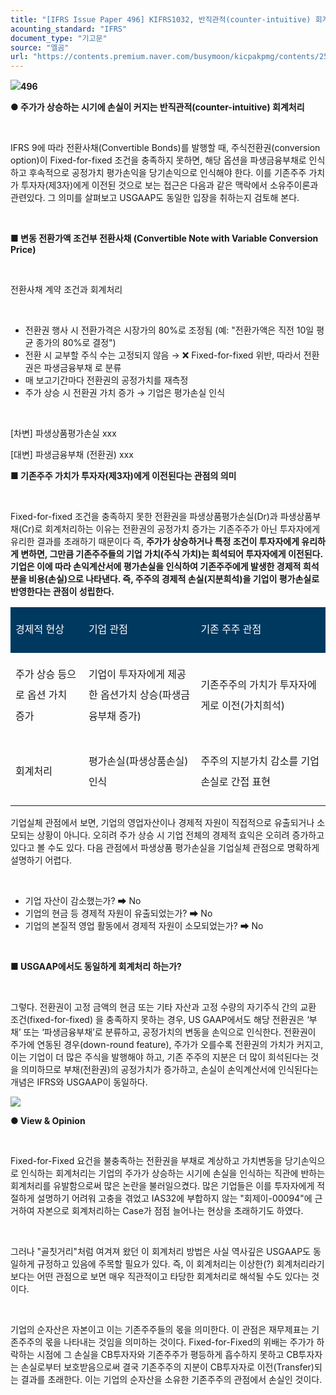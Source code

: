 ```yaml
---
title: "[IFRS Issue Paper 496] KIFRS1032, 반직관적(counter-intuitive) 회계처리, fixed-for-fixed와 파생상품평가손실)"
acounting_standard: "IFRS"
document_type: "기고문"
source: "엘곰"
url: "https://contents.premium.naver.com/busymoon/kicpakpmg/contents/250323230006250pk"
---
```

![](https://n2.news.naver.com/l.gif?type=content)**496**

**● 주가가 상승하는 시기에 손실이 커지는 반직관적(counter-intuitive) 회계처리**

​

IFRS 9에 따라 전환사채(Convertible Bonds)를 발행할 때, 주식전환권(conversion option)이 Fixed-for-fixed 조건을 충족하지 못하면, 해당 옵션을 파생금융부채로 인식하고 후속적으로 공정가치 평가손익을 당기손익으로 인식해야 한다. 이를 기존주주 가치가 투자자(제3자)에게 이전된 것으로 보는 접근은 다음과 같은 맥락에서 소유주이론과 관련있다. 그 의미를 살펴보고 USGAAP도 동일한 입장을 취하는지 검토해 본다.

​

**■ 변동 전환가액 조건부 전환사채 (Convertible Note with Variable Conversion Price)**

​

전환사채 계약 조건과 회계처리

​

- 전환권 행사 시 전환가격은 시장가의 80%로 조정됨 (예: "전환가액은 직전 10일 평균 종가의 80%로 결정")
- 전환 시 교부할 주식 수는 고정되지 않음 → ❌ Fixed-for-fixed 위반, 따라서 전환권은 파생금융부채 로 분류
- 매 보고기간마다 전환권의 공정가치를 재측정
- 주가 상승 시 전환권 가치 증가 → 기업은 평가손실 인식

​

\[차변\] 파생상품평가손실 xxx

\[대변\] 파생금융부채 (전환권) xxx

**■ 기존주주 가치가 투자자(제3자)에게 이전된다는 관점의 의미**

**​**

Fixed-for-fixed 조건을 충족하지 못한 전환권을 파생상품평가손실(Dr)과 파생상품부채(Cr)로 회계처리하는 이유는 전환권의 공정가치 증가는 기존주주가 아닌 투자자에게 유리한 결과를 초래하기 때문이다 즉, **주가가 상승하거나 특정 조건이 투자자에게 유리하게 변하면, 그만큼 기존주주들의 기업 가치(주식 가치)는 희석되어 투자자에게 이전된다. 기업은 이에 따라 손익계산서에 평가손실을 인식하여 기존주주에게 발생한 경제적 희석분을 비용(손실)으로 나타낸다. 즉, 주주의 경제적 손실(지분희석)을 기업이 평가손실로 반영한다는 관점이 성립한다.**

<table style=""><tbody><tr><td colspan="1" rowspan="1" style="width: 23.19%; height: 20.0px;  background-color: #003960;"><div><p style="line-height:2.1;"><span style="color:#ffffff;">경제적 현상</span></p></div></td><td colspan="1" rowspan="1" style="width: 35.62%; height: 20.0px;  background-color: #003960;"><div><p style="line-height:2.1;"><span style="color:#ffffff;">기업 관점</span></p></div></td><td colspan="1" rowspan="1" style="width: 41.2%; height: 20.0px;  background-color: #003960;"><div><p style="line-height:2.1;"><span style="color:#ffffff;">기존 주주 관점</span></p></div></td></tr><tr><td colspan="1" rowspan="1" style="width: 23.19%; height: 10.0px;  "><div><p style="line-height:2.1;"><span style="">주가 상승 등으로 옵션 가치 증가</span></p></div></td><td colspan="1" rowspan="1" style="width: 35.62%; height: 10.0px;  "><div><p style="line-height:2.1;"><span style="">기업이 투자자에게 제공한 옵션가치 상승(파생금융부채 증가)</span></p></div></td><td colspan="1" rowspan="1" style="width: 41.2%; height: 10.0px;  "><div><p style="line-height:2.1;"><span style="">기존주주의 가치가 투자자에게로 이전(가치희석)</span></p></div></td></tr><tr><td colspan="1" rowspan="1" style="width: 23.19%; height: 10.0px;  "><div><p style="line-height:2.1;"><span style="">회계처리</span></p></div></td><td colspan="1" rowspan="1" style="width: 35.62%; height: 10.0px;  "><div><p style="line-height:2.1;"><span style="">평가손실(파생상품손실) 인식</span></p></div></td><td colspan="1" rowspan="1" style="width: 41.2%; height: 10.0px;  "><div><p style="line-height:2.1;"><span style="">주주의 지분가치 감소를 기업 손실로 간접 표현</span></p></div></td></tr></tbody></table>

기업실체 관점에서 보면, 기업의 영업자산이나 경제적 자원이 직접적으로 유출되거나 소모되는 상황이 아니다. 오히려 주가 상승 시 기업 전체의 경제적 효익은 오히려 증가하고 있다고 볼 수도 있다. 다음 관점에서 파생상품 평가손실을 기업실체 관점으로 명확하게 설명하기 어렵다.

**​**

- 기업 자산이 감소했는가? ➡ No
- 기업의 현금 등 경제적 자원이 유출되었는가? ➡ No
- 기업의 본질적 영업 활동에서 경제적 자원이 소모되었는가? ➡ No

​

**■ USGAAP에서도 동일하게 회계처리 하는가?**

**​**

그렇다. 전환권이 고정 금액의 현금 또는 기타 자산과 고정 수량의 자기주식 간의 교환 조건(fixed-for-fixed) 을 충족하지 못하는 경우, US GAAP에서도 해당 전환권은 ‘부채’ 또는 ‘파생금융부채’로 분류하고, 공정가치의 변동을 손익으로 인식한다. 전환권이 주가에 연동된 경우(down-round feature), 주가가 오를수록 전환권의 가치가 커지고, 이는 기업이 더 많은 주식을 발행해야 하고, 기존 주주의 지분은 더 많이 희석된다는 것을 의미하므로 부채(전환권)의 공정가치가 증가하고, 손실이 손익계산서에 인식된다는 개념은 IFRS와 USGAAP이 동일하다.

![](https://scs-phinf.pstatic.net/MjAyNTAzMjNfMjAg/MDAxNzQyNzM4MzA3MzI4.IXGCqD4Yt44TixvH2uZLpcTFA0rsqTPkLb2TGNDOTOIg.czo_HrRijzmZblROWBAOKuVI7vlf88fQy6hm3Bt3nMog.PNG/image.png?type=w800)

**● View & Opinion**

**​**

Fixed-for-Fixed 요건을 불충족하는 전환권을 부채로 계상하고 가치변동을 당기손익으로 인식하는 회계처리는 기업의 주가가 상승하는 시기에 손실을 인식하는 직관에 반하는 회계처리를 유발함으로써 많은 논란을 불러일으켰다. 많은 기업들은 이를 투자자에게 적절하게 설명하기 어려워 고충을 겪었고 IAS32에 부합하지 않는 "회제이-00094"에 근거하여 자본으로 회계처리하는 Case가 점점 늘어나는 현상을 초래하기도 하였다.

​

그러나 "골칫거리"처럼 여겨져 왔던 이 회계처리 방법은 사실 역사깊은 USGAAP도 동일하게 규정하고 있음에 주목할 필요가 있다. 즉, 이 회계처리는 이상한(?) 회계처리라기 보다는 어떤 관점으로 보면 매우 직관적이고 타당한 회계처리로 해석될 수도 있다는 것이다.

​

기업의 순자산은 자본이고 이는 기존주주들의 몫을 의미한다. 이 관점은 재무제표는 기존주주의 몫을 나타내는 것임을 의미하는 것이다. Fixed-for-Fixed의 위배는 주가가 하락하는 시점에 그 손실을 CB투자자와 기존주주가 평등하게 흡수하지 못하고 CB투자자는 손실로부터 보호받음으로써 결국 기존주주의 지분이 CB투자자로 이전(Transfer)되는 결과를 초래한다. 이는 기업의 순자산을 소유한 기존주주의 관점에서 손실인 것이다.

​

​

**​**

​